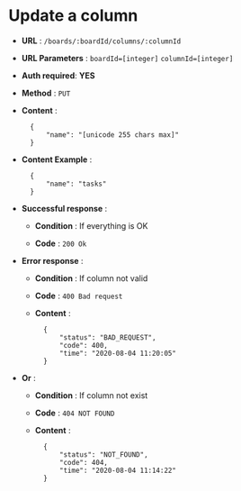 # Update a column

+ **URL** : `/boards/:boardId/columns/:columnId`

+ **URL Parameters** : `boardId=[integer]` `columnId=[integer]`

+ **Auth required**: **YES**

+ **Method** : `PUT`

+ **Content** :


        {
            "name": "[unicode 255 chars max]"
        }


+ **Content Example** :


        {
            "name": "tasks"
        }


+ **Successful response** :
    
    + **Condition** : If everything is OK
    
    + **Code** : `200 Ok`

+ **Error response** :

    + **Condition** :  If column not valid
    
    + **Code** : `400 Bad request`
    
    + **Content** :
    
    
            {
                "status": "BAD_REQUEST",
                "code": 400,
                "time": "2020-08-04 11:20:05"
            }


+ **Or** :

    + **Condition** :  If column not exist
    
    + **Code** : `404 NOT FOUND`
    
    + **Content** :
    
    
            {
                "status": "NOT_FOUND",
                "code": 404,
                "time": "2020-08-04 11:14:22"
            }
